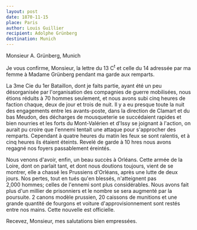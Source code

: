 ```yaml
---
layout: post
date: 1870-11-15
place: Paris
author: Louis Guillier
recipient: Adolphe Grünberg
destination: Munich
---
```


Monsieur A. Grünberg, Munich


Je vous confirme, Monsieur, la lettre du 13 C<sup>t</sup> et celle du 14 adressée par ma
femme à Madame Grünberg pendant ma garde aux remparts.

La 3me Cie du 1er Bataillon, dont je faits partie, ayant été un peu
désorganisée par l'organisation des compagnies de guerre mobilisées, nous
étions réduits à 70 hommes seulement, et nous avons subi cinq heures de faction
chaque, deux de jour et trois de nuit.
Il y a eu presque toute la nuit des engagements entre les avants-poste, dans la
direction de Clamart et du bas Meudon, des décharges de mousqueterie se
succédaient rapides et bien nourries et les forts du Mont-Valérien et d'Issy se
joignant à l'action, on aurait pu croire que l'ennemi tentait une attaque pour
s'approcher des remparts. Cependant à quatre heures du matin les feux se sont
ralentis, et à cinq heures ils étaient éteints.
Revelé de garde à 10 hres nous avons regagné nos foyers passablement éreintés.

Nous venons d'avoir, enfin, un beau succès à Orléans.
Cette armée de la Loire, dont on parlait tant, et dont nous doutions toujours,
vient de se montrer, elle a chassé les Prussiens d'Orléans, après une lutte de
deux jours.
Nos pertes, tout en tués qu'en blessés, n'atteignent pas 2,000 hommes; celles
de l'ennemi sont plus considérables.
Nous avons fait plus d'un millier de prisonniers et le nombre se sera augmenté
par la poursuite. 2 canons modèle prussien, 20 caissons de munitions et une
grande quantité de fourgons et voiture d'approvisionnement sont restés entre
nos mains.
Cette nouvelle est officielle.

Recevez, Monsieur, mes salutations bien empressées.
